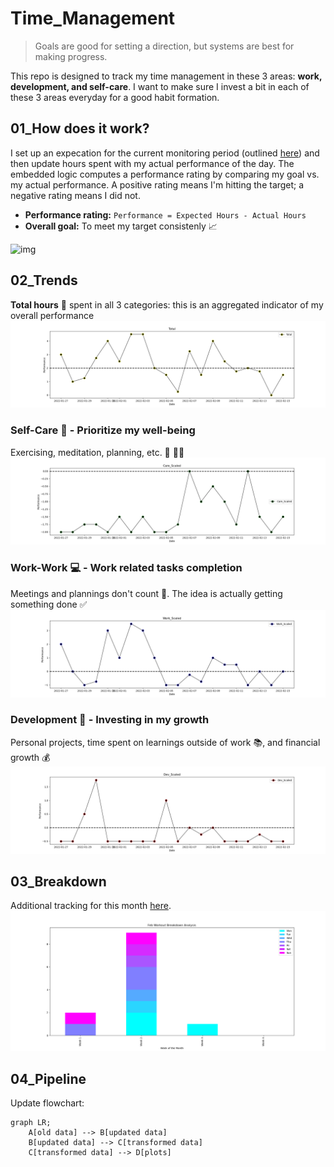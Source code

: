# Time_Management
> Goals are good for setting a direction, but systems are best for making progress.

This repo is designed to track my time management in these 3 areas: **work, development, and self-care**. I want to make sure I invest a bit in each of these 3 areas everyday for a good habit formation. 

## 01_How does it work?
I set up an expecation for the current monitoring period (outlined [here](https://github.com/krystinli/Time_Management/blob/main/run.py#L69-L75)) and then update hours spent with my actual performance of the day. The embedded logic computes a performance rating by comparing my goal vs. my actual performance. A positive rating means I'm hitting the target; a negative rating means I did not. 
- **Performance rating:** `Performance = Expected Hours - Actual Hours`
- **Overall goal:** To meet my target consistenly 📈

![img](https://getlighthouse.com/blog/wp-content/uploads/2016/03/dilbert_career_path.png)

## 02_Trends 
**Total hours** 🎯 spent in all 3 categories: this is an aggregated indicator of my overall performance
![total](https://github.com/krystinli/Time_Management/blob/main/img/total_plot.png)

### Self-Care 💟 - Prioritize my well-being
Exercising, meditation, planning, etc. 🏡 🏃‍♀️ 
![planning](https://github.com/krystinli/Time_Management/blob/main/img/care_plot.png)

### Work-Work 💻 - Work related tasks completion
Meetings and plannings don't count 👀. The idea is actually getting something done ✅
![work](https://github.com/krystinli/Time_Management/blob/main/img/work_plot.png)

### Development 🌳 - Investing in my growth
Personal projects, time spent on learnings outside of work 📚, and financial growth 💰
![coding](https://github.com/krystinli/Time_Management/blob/main/img/dev_plot.png)

## 03_Breakdown
Additional tracking for this month [here](https://github.com/krystinli/Time_Management/tree/main/Breakdown_Analysis#2022_feb-).
![img](https://github.com/krystinli/Time_Management/blob/main/img/2022_Feb_Tracking.png)

## 04_Pipeline
Update flowchart:

```mermaid
graph LR;
    A[old data] --> B[updated data]
    B[updated data] --> C[transformed data]
    C[transformed data] --> D[plots]
```

